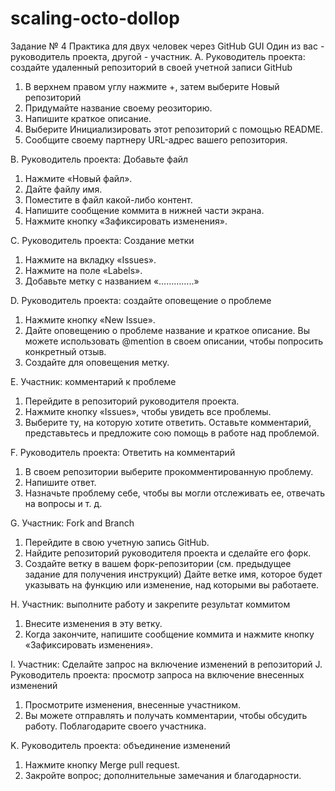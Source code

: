 # scaling-octo-dollop
Задание № 4 Практика для двух человек через GitHub GUI
Один из вас - руководитель проекта, другой - участник. 
A. Руководитель проекта: создайте удаленный репозиторий в своей учетной записи GitHub 
1. В верхнем правом углу нажмите +, затем выберите Новый репозиторий 
2. Придумайте название своему реозиторию. 
3. Напишите краткое описание. 
4. Выберите Инициализировать этот репозиторий с помощью README. 
5. Сообщите своему партнеру URL-адрес вашего репозитория. 

B. Руководитель проекта: Добавьте файл 
1. Нажмите «Новый файл». 
2. Дайте файлу имя. 
3. Поместите в файл какой-либо контент. 
4. Напишите сообщение коммита в нижней части экрана. 
5. Нажмите кнопку «Зафиксировать изменения». 

C. Руководитель проекта: Создание метки 
1. Нажмите на вкладку «Issues». 
2. Нажмите на поле «Labels». 
3. Добавьте метку с названием «…………..» 

D. Руководитель проекта: создайте оповещение о проблеме 
1. Нажмите кнопку «New Issue». 
2. Дайте оповещению о проблеме название и краткое описание. Вы можете использовать @mention в своем описании, чтобы попросить конкретный отзыв. 
3. Создайте для оповещения метку. 

E. Участник: комментарий к проблеме 
1. Перейдите в репозиторий руководителя проекта. 
2. Нажмите кнопку «Issues», чтобы увидеть все проблемы. 
3. Выберите ту, на которую хотите ответить. Оставьте комментарий, представьтесь и предложите сою помощь в работе над проблемой. 

F. Руководитель проекта: Ответить на комментарий 
1. В своем репозитории выберите прокомментированную проблему. 
2. Напишите ответ. 
3. Назначьте проблему себе, чтобы вы могли отслеживать ее, отвечать на вопросы и т. д. 

G. Участник: Fork and Branch 
1. Перейдите в свою учетную запись GitHub. 
2. Найдите репозиторий руководителя проекта и сделайте его форк. 
3. Создайте ветку в вашем форк-репозитории (см. предыдущее задание для получения инструкций) Дайте ветке имя, которое будет указывать на функцию или изменение, над которыми вы работаете. 

H. Участник: выполните работу и закрепите результат коммитом 
1. Внесите изменения в эту ветку. 
2. Когда закончите, напишите сообщение коммита и нажмите кнопку «Зафиксировать изменения». 

I. Участник: Сделайте запрос на включение изменений в репозиторий 
J. Руководитель проекта: просмотр запроса на включение внесенных изменений 
1. Просмотрите изменения, внесенные участником. 
2. Вы можете отправлять и получать комментарии, чтобы обсудить работу. Поблагодарите своего участника. 

K. Руководитель проекта: объединение изменений 
1. Нажмите кнопку Merge pull request. 
2. Закройте вопрос; дополнительные замечания и благодарности. 
